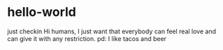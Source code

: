 # hello-world
just checkin 
Hi humans, I just want that everybody can feel real love and can give it with any restriction.
pd: I like tacos and beer
